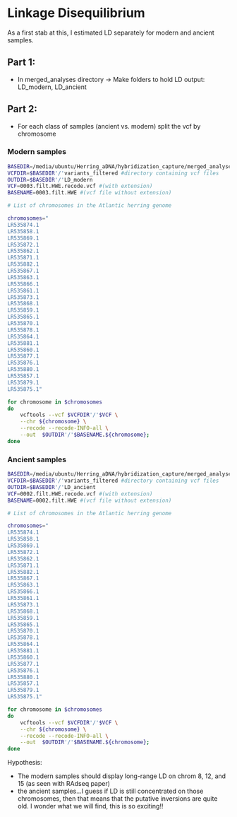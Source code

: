 # Linkage Disequilibrium
As a first stab at this, I estimated LD separately for modern and ancient samples.

## Part 1: 
- In merged_analyses directory -> Make folders to hold LD output: LD_modern, LD_ancient

## Part 2: 
 - For each class of samples (ancient vs. modern) split the vcf by chromosome

### Modern samples
``` bash
BASEDIR=/media/ubuntu/Herring_aDNA/hybridization_capture/merged_analyses
VCFDIR=$BASEDIR'/'variants_filtered #directory containing vcf files
OUTDIR=$BASEDIR'/'LD_modern
VCF=0003.filt.HWE.recode.vcf #(with extension)
BASENAME=0003.filt.HWE #(vcf file without extension)

# List of chromosomes in the Atlantic herring genome

chromosomes="
LR535874.1
LR535858.1
LR535869.1
LR535872.1
LR535862.1
LR535871.1
LR535882.1
LR535867.1
LR535863.1
LR535866.1
LR535861.1
LR535873.1
LR535868.1
LR535859.1
LR535865.1
LR535870.1
LR535878.1
LR535864.1
LR535881.1
LR535860.1
LR535877.1
LR535876.1
LR535880.1
LR535857.1
LR535879.1
LR535875.1"

for chromosome in $chromosomes
do 
    vcftools --vcf $VCFDIR'/'$VCF \
    --chr ${chromosome} \
    --recode --recode-INFO-all \
    --out  $OUTDIR'/'$BASENAME.${chromosome};
done
```

### Ancient samples
``` bash
BASEDIR=/media/ubuntu/Herring_aDNA/hybridization_capture/merged_analyses
VCFDIR=$BASEDIR'/'variants_filtered #directory containing vcf files
OUTDIR=$BASEDIR'/'LD_ancient
VCF=0002.filt.HWE.recode.vcf #(with extension)
BASENAME=0002.filt.HWE #(vcf file without extension)

# List of chromosomes in the Atlantic herring genome

chromosomes="
LR535874.1
LR535858.1
LR535869.1
LR535872.1
LR535862.1
LR535871.1
LR535882.1
LR535867.1
LR535863.1
LR535866.1
LR535861.1
LR535873.1
LR535868.1
LR535859.1
LR535865.1
LR535870.1
LR535878.1
LR535864.1
LR535881.1
LR535860.1
LR535877.1
LR535876.1
LR535880.1
LR535857.1
LR535879.1
LR535875.1"

for chromosome in $chromosomes
do 
    vcftools --vcf $VCFDIR'/'$VCF \
    --chr ${chromosome} \
    --recode --recode-INFO-all \
    --out  $OUTDIR'/'$BASENAME.${chromosome};
done
```


Hypothesis:

- The modern samples should display long-range LD on chrom 8, 12, and 15 (as seen with RAdseq paper)
- the ancient samples...I guess if LD is still concentrated on those chromosomes, then that means that the putative inversions are quite old. I wonder what we will find, this is so exciting!!
